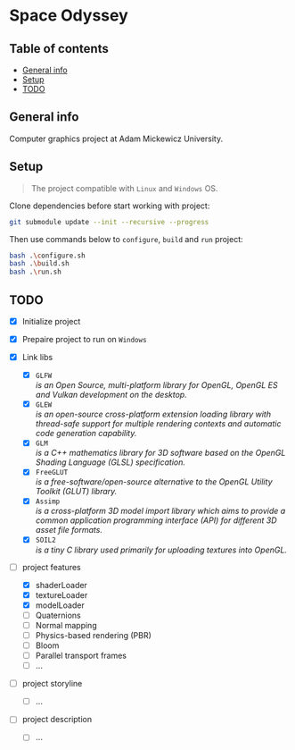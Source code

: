 # Space Odyssey

## Table of contents
* [General info](#general-info)
* [Setup](#setup)
* [TODO](#todo)

## General info

Computer graphics project at Adam Mickewicz University.

## Setup

> The project compatible with ``Linux`` and ``Windows`` OS.

Clone dependencies before start working with project:
```bash
git submodule update --init --recursive --progress
```

Then use commands below to ``configure``, ``build`` and ``run`` project:
```bash
bash .\configure.sh
bash .\build.sh
bash .\run.sh
```

## TODO

- [x] Initialize project
- [x] Prepaire project to run on ``Windows``

- [x] Link libs
  - [x] `GLFW`      <br>_is an Open Source, multi-platform library for OpenGL, OpenGL ES and Vulkan development on the desktop._
  - [x] `GLEW`      <br>_is an open-source cross-platform extension loading library with thread-safe support for multiple rendering contexts and automatic code generation capability._
  - [x] `GLM`       <br>_is a C++ mathematics library for 3D software based on the OpenGL Shading Language (GLSL) specification._
  - [x] `FreeGLUT`  <br>_is a free-software/open-source alternative to the OpenGL Utility Toolkit (GLUT) library._
  - [x] `Assimp`    <br>_is a cross-platform 3D model import library which aims to provide a common application programming interface (API) for different 3D asset file formats._
  - [x] `SOIL2`     <br>_is a tiny C library used primarily for uploading textures into OpenGL._

- [ ] project features
  - [x] shaderLoader
  - [x] textureLoader
  - [x] modelLoader
  - [ ] Quaternions
  - [ ] Normal mapping
  - [ ] Physics-based rendering (PBR)
  - [ ] Bloom
  - [ ] Parallel transport frames
  - [ ] ...

- [ ] project storyline
  - [ ] ...

- [ ] project description
  - [ ] ...